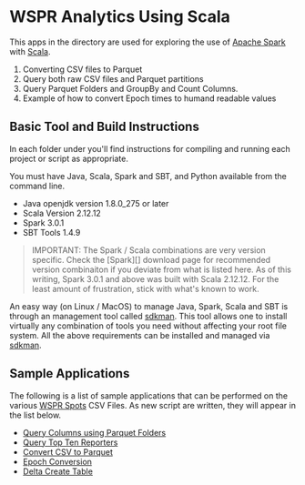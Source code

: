 # WSPR Analytics Using Scala

This apps in the directory are used for exploring the use of
[Apache Spark][] with [Scala](https://docs.scala-lang.org).

1. Converting CSV files to Parquet
1. Query both raw CSV files and Parquet partitions
1. Query Parquet Folders and GroupBy and Count Columns.
1. Example of how to convert Epoch times to humand readable values

## Basic Tool and Build Instructions

In each folder under you'll find instructions for compiling and running each
project or script as appropriate.

You must have Java, Scala, Spark and SBT, and Python available from the command line.

- Java openjdk version 1.8.0_275 or later
- Scala Version 2.12.12
- Spark 3.0.1
- SBT Tools 1.4.9

>IMPORTANT: The Spark / Scala combinations are very version specific. Check the [Spark][]
download page for recommended version combinaiton if you deviate from what is listed here.
As of this writing, Spark 3.0.1 and above was built with Scala 2.12.12. For the least
amount of frustration, stick with what's known to work.

An easy way (on Linux / MacOS) to manage Java, Spark, Scala and SBT is
through an management tool called [sdkman][]. This tool allows
one to install virtually any combination of tools you need without
affecting your root file system. All the above requirements can be
installed and managed via [sdkman][].

## Sample Applications

The following is a list of sample applications that can be performed on the various
[WSPR Spots][] CSV Files. As new script are written, they will appear in the list below.

* [Query Columns using Parquet Folders][]
* [Query Top Ten Reporters][]
* [Convert CSV to Parquet][]
* [Epoch Conversion][]
* [Delta Create Table][]


[Apache Spark]: https://spark.apache.org
[Scala]: https://docs.scala-lang.org
[sdkman]: https://sdkman.io/
[WSPR Spots]: https://wsprnet.org/drupal/downloads

[Query Columns using Parquet Folders]: https://github.com/KI7MT/wspr-analytics/tree/main/scala/QueryColumnParquet
[Query Top Ten Reporters]: https://github.com/KI7MT/wsprana-spark-scala/tree/main/scala/TopTenReporters
[Convert CSV to Parquet]: https://github.com/KI7MT/wspr-analytics/tree/main/scala/ConvertCsvParquet
[Delta Create Table]: https://github.com/KI7MT/wspr-analytics/tree/main/spark/DeltaCreateTable
[Epoch Conversion]: https://github.com/KI7MT/wspr-analytics/tree/main/spark/EpochConversion